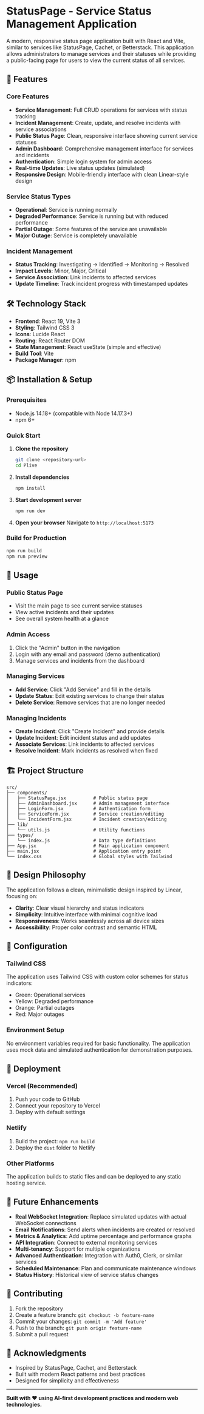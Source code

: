 # StatusPage - Service Status Management Application

A modern, responsive status page application built with React and Vite, similar to services like StatusPage, Cachet, or Betterstack. This application allows administrators to manage services and their statuses while providing a public-facing page for users to view the current status of all services.

## 🚀 Features

### Core Features

- **Service Management**: Full CRUD operations for services with status tracking
- **Incident Management**: Create, update, and resolve incidents with service associations
- **Public Status Page**: Clean, responsive interface showing current service statuses
- **Admin Dashboard**: Comprehensive management interface for services and incidents
- **Authentication**: Simple login system for admin access
- **Real-time Updates**: Live status updates (simulated)
- **Responsive Design**: Mobile-friendly interface with clean Linear-style design

### Service Status Types

- **Operational**: Service is running normally
- **Degraded Performance**: Service is running but with reduced performance
- **Partial Outage**: Some features of the service are unavailable
- **Major Outage**: Service is completely unavailable

### Incident Management

- **Status Tracking**: Investigating → Identified → Monitoring → Resolved
- **Impact Levels**: Minor, Major, Critical
- **Service Association**: Link incidents to affected services
- **Update Timeline**: Track incident progress with timestamped updates

## 🛠️ Technology Stack

- **Frontend**: React 19, Vite 3
- **Styling**: Tailwind CSS 3
- **Icons**: Lucide React
- **Routing**: React Router DOM
- **State Management**: React useState (simple and effective)
- **Build Tool**: Vite
- **Package Manager**: npm

## 📦 Installation & Setup

### Prerequisites

- Node.js 14.18+ (compatible with Node 14.17.3+)
- npm 6+

### Quick Start

1. **Clone the repository**

   ```bash
   git clone <repository-url>
   cd Plive
   ```

2. **Install dependencies**

   ```bash
   npm install
   ```

3. **Start development server**

   ```bash
   npm run dev
   ```

4. **Open your browser**
   Navigate to `http://localhost:5173`

### Build for Production

```bash
npm run build
npm run preview
```

## 🎯 Usage

### Public Status Page

- Visit the main page to see current service statuses
- View active incidents and their updates
- See overall system health at a glance

### Admin Access

1. Click the "Admin" button in the navigation
2. Login with any email and password (demo authentication)
3. Manage services and incidents from the dashboard

### Managing Services

- **Add Service**: Click "Add Service" and fill in the details
- **Update Status**: Edit existing services to change their status
- **Delete Service**: Remove services that are no longer needed

### Managing Incidents

- **Create Incident**: Click "Create Incident" and provide details
- **Update Incident**: Edit incident status and add updates
- **Associate Services**: Link incidents to affected services
- **Resolve Incident**: Mark incidents as resolved when fixed

## 🏗️ Project Structure

```
src/
├── components/
│   ├── StatusPage.jsx          # Public status page
│   ├── AdminDashboard.jsx      # Admin management interface
│   ├── LoginForm.jsx           # Authentication form
│   ├── ServiceForm.jsx         # Service creation/editing
│   └── IncidentForm.jsx        # Incident creation/editing
├── lib/
│   └── utils.js                # Utility functions
├── types/
│   └── index.js                # Data type definitions
├── App.jsx                     # Main application component
├── main.jsx                    # Application entry point
└── index.css                   # Global styles with Tailwind
```

## 🎨 Design Philosophy

The application follows a clean, minimalistic design inspired by Linear, focusing on:

- **Clarity**: Clear visual hierarchy and status indicators
- **Simplicity**: Intuitive interface with minimal cognitive load
- **Responsiveness**: Works seamlessly across all device sizes
- **Accessibility**: Proper color contrast and semantic HTML

## 🔧 Configuration

### Tailwind CSS

The application uses Tailwind CSS with custom color schemes for status indicators:

- Green: Operational services
- Yellow: Degraded performance
- Orange: Partial outages
- Red: Major outages

### Environment Setup

No environment variables required for basic functionality. The application uses mock data and simulated authentication for demonstration purposes.

## 🚀 Deployment

### Vercel (Recommended)

1. Push your code to GitHub
2. Connect your repository to Vercel
3. Deploy with default settings

### Netlify

1. Build the project: `npm run build`
2. Deploy the `dist` folder to Netlify

### Other Platforms

The application builds to static files and can be deployed to any static hosting service.

## 🔮 Future Enhancements

- **Real WebSocket Integration**: Replace simulated updates with actual WebSocket connections
- **Email Notifications**: Send alerts when incidents are created or resolved
- **Metrics & Analytics**: Add uptime percentage and performance graphs
- **API Integration**: Connect to external monitoring services
- **Multi-tenancy**: Support for multiple organizations
- **Advanced Authentication**: Integration with Auth0, Clerk, or similar services
- **Scheduled Maintenance**: Plan and communicate maintenance windows
- **Status History**: Historical view of service status changes

## 🤝 Contributing

1. Fork the repository
2. Create a feature branch: `git checkout -b feature-name`
3. Commit your changes: `git commit -m 'Add feature'`
4. Push to the branch: `git push origin feature-name`
5. Submit a pull request


## 🙏 Acknowledgments

- Inspired by StatusPage, Cachet, and Betterstack
- Built with modern React patterns and best practices
- Designed for simplicity and effectiveness

---

**Built with ❤️ using AI-first development practices and modern web technologies.**
